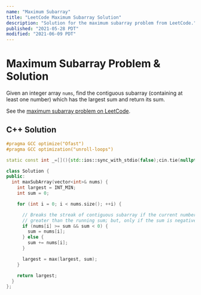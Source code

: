 ```yaml
---
name: "Maximum Subarray"
title: "LeetCode Maximum Subarray Solution"
description: "Solution for the maximum subarray problem from LeetCode."
published: "2021-05-28 PDT"
modified: "2021-06-09 PDT"
---
```


# Maximum Subarray Problem & Solution

Given an integer array `nums`, find the contiguous subarray (containing at least one number) which has the largest sum and return its sum.

See the [maximum subarray problem on LeetCode](https://leetcode.com/problems/maximum-subarray).

## C++ Solution

```cpp
#pragma GCC optimize("Ofast")
#pragma GCC optimization("unroll-loops")

static const int _=[](){std::ios::sync_with_stdio(false);cin.tie(nullptr);cout.tie(nullptr);return 0;}();

class Solution {
public:
  int maxSubArray(vector<int>& nums) {
    int largest = INT_MIN;
    int sum = 0;

    for (int i = 0; i < nums.size(); ++i) {

      // Breaks the streak of contiguous subarray if the current number is
      // greater than the running sum; but, only if the sum is negative.
      if (nums[i] >= sum && sum < 0) {
        sum = nums[i];
      } else {
        sum += nums[i];
      }

      largest = max(largest, sum);
    }

    return largest;
  }
};
```

